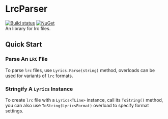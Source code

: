 # LrcParser
[![Build status](https://ci.appveyor.com/api/projects/status/7ne8mex2di844260?svg=true)](https://ci.appveyor.com/project/OpportunityLiu/lrcparser)
[![NuGet](https://img.shields.io/nuget/v/Opportunity.LrcParser.svg)](https://www.nuget.org/packages/Opportunity.LrcParser/)  
An library for lrc files.

## Quick Start

### Parse An `LRC` File

To parse `lrc` files, use `Lyrics.Parse(string)` method, overloads can be used for variants of `lrc` formats.

### Stringify A `Lyrics` Instance

To create `lrc` file with a `Lyrics<TLine>` instance, call its `ToString()` method, you can also use `ToString(LyricsFormat)` overload to specify format settings.
